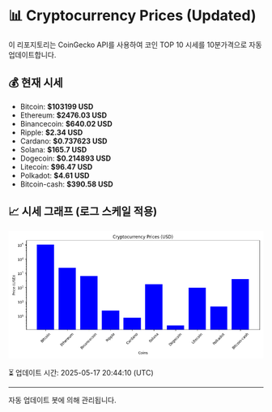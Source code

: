 
# 📊 Cryptocurrency Prices (Updated)

이 리포지토리는 CoinGecko API를 사용하여 코인 TOP 10 시세를 10분가격으로 자동 업데이트합니다.

## 💰 현재 시세
- Bitcoin: **$103199 USD**
- Ethereum: **$2476.03 USD**
- Binancecoin: **$640.02 USD**
- Ripple: **$2.34 USD**
- Cardano: **$0.737623 USD**
- Solana: **$165.7 USD**
- Dogecoin: **$0.214893 USD**
- Litecoin: **$96.47 USD**
- Polkadot: **$4.61 USD**
- Bitcoin-cash: **$390.58 USD**

## 📈 시세 그래프 (로그 스케일 적용)
![Crypto Prices](crypto_prices.png)

⏳ 업데이트 시간: 2025-05-17 20:44:10 (UTC)

---
자동 업데이트 봇에 의해 관리됩니다.
